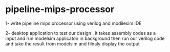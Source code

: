 # pipeline-mips-processor 
1- write pipeline mips processor using verilog and modilesim IDE



2- desktop application to test our design , it takes assembly codes as a input and run modelsim applicaton in background then run our verilog code and take the result from modelsim and filnaly display the output 
